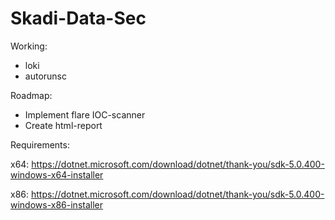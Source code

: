 # Skadi-Data-Sec



Working:
- loki
- autorunsc

Roadmap:

- Implement flare IOC-scanner
- Create html-report

Requirements:

x64: https://dotnet.microsoft.com/download/dotnet/thank-you/sdk-5.0.400-windows-x64-installer

x86: https://dotnet.microsoft.com/download/dotnet/thank-you/sdk-5.0.400-windows-x86-installer
